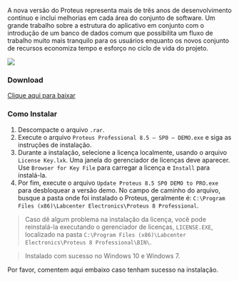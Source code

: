 A nova versão do Proteus representa mais de três anos de desenvolvimento contínuo e inclui melhorias em cada área do  conjunto de software. Um grande trabalho sobre a estrutura do aplicativo em conjunto com o introdução de um banco de dados comum que possibilita um fluxo de trabalho muito mais tranquilo para os usuários enquanto os novos conjunto de recursos economiza tempo e esforço no ciclo de vida do projeto.

![](http://www.microcontrolandos.com.br/github/PROTEUS_8/2.png)

### Download

[Clique aqui para baixar](http://www.microcontrolandos.com.br/link/proteus-8)

### Como Instalar

1. Descompacte o arquivo `.rar`.
2. Execute o arquivo `Proteus Professional 8.5 – SP0 – DEMO.exe` e siga as instruções de instalação.
3. Durante a instalação, selecione a licença localmente, usando o arquivo `License Key.lxk`. Uma janela do gerenciador de licenças deve aparecer. Use `Browser for Key File` para carregar a licença e `Install` para instalá-la.
4. Por fim, execute o arquivo `Update Proteus 8.5 SP0 DEMO to PRO.exe` para desbloquear a versão demo. No campo de caminho do arquivo, busque a pasta onde foi instalado o Proteus, geralmente é: `C:\Program Files (x86)\Labcenter Electronics\Proteus 8 Professional`.




> Caso dê algum problema na instalação da licença, você pode reinstalá-la executando o gerenciador de licenças, `LICENSE.EXE`, localizado na pasta `C:\Program Files (x86)\Labcenter Electronics\Proteus 8 Professional\BIN\`.

> Instalado com sucesso no Windows 10 e Windows 7.



Por favor, comentem aqui embaixo caso tenham sucesso na instalação.